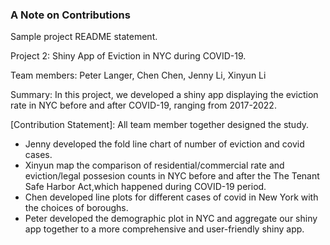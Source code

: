 ### A Note on Contributions

Sample project README statement.

Project 2: Shiny App of Eviction in NYC during COVID-19.

Team members: Peter Langer, Chen Chen, Jenny Li, Xinyun Li

Summary: In this project, we developed a shiny app displaying the eviction rate in NYC before and after COVID-19, ranging from 2017-2022. 

[Contribution Statement]: All team member together designed the study. 
+ Jenny developed the fold line chart of number of eviction and covid cases. 
+ Xinyun map the comparison of residential/commercial rate and eviction/legal possesion counts in NYC before and after the The Tenant Safe Harbor Act,which happened during COVID-19 period. 
+ Chen developed line plots for different cases of covid in New York with the choices of boroughs. 
+ Peter developed the demographic plot in NYC and aggregate our shiny app together to a more comprehensive and user-friendly shiny app.
